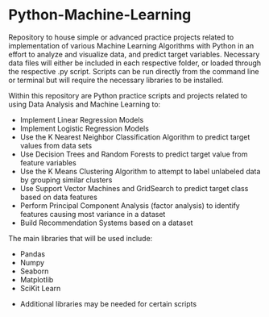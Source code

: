 # Python-Machine-Learning
Repository to house simple or advanced practice projects related to implementation of various Machine Learning Algorithms with Python in an effort to analyze and visualize data, and predict target variables. Necessary data files will either be included in each respective folder, or loaded through the respective .py script. Scripts can be run directly from the command line or terminal but will require the necessary libraries to be installed.

Within this repository are Python practice scripts and projects related to using Data Analysis and Machine Learning to:
- Implement Linear Regression Models
- Implement Logistic Regression Models
- Use the K Nearest Neighbor Classification Algorithm to predict target values from data sets
- Use Decision Trees and Random Forests to predict target value from feature variables
- Use the K Means Clustering Algorithm to attempt to label unlabeled data by grouping similar clusters
- Use Support Vector Machines and GridSearch to predict target class based on data features
- Perform Principal Component Analysis (factor analysis) to identify features causing most variance in a dataset
- Build Recommendation Systems based on a dataset

The main libraries that will be used include: 
- Pandas
- Numpy
- Seaborn
- Matplotlib
- SciKit Learn
* Additional libraries may be needed for certain scripts
